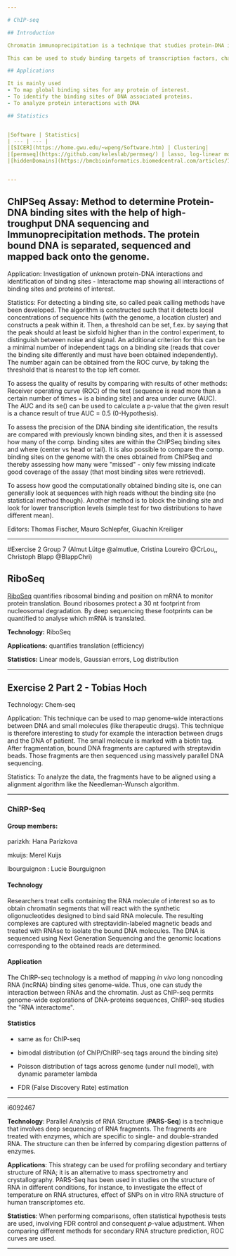 ```yaml
---

# ChIP-seq

## Introduction

Chromatin immunoprecipitation is a technique that studies protein-DNA interaction. Proteins are cross-linked to the DNA sequences they are bound to and the DNA is then fragmented. Antibodies are used to pull down the protein that bring down the sequences cross-linked with it. The cross-link is digested and the DNA fragments associated with the protein of interest are sequenced. 

This can be used to study binding targets of transcription factors, changes in binding patterns upon mutations in the protein of interest, etc.

## Applications

It is mainly used 
- To map global binding sites for any protein of interest.
- To identify the binding sites of DNA associated proteins.
- To analyze protein interactions with DNA

## Statistics


|Software | Statistics|
| --- | --- |
|[SICER](https://home.gwu.edu/~wpeng/Software.htm) | Clustering|
|[permseq](https://github.com/keleslab/permseq/) | lasso, log-linear model, Dirichlet-multinomial regression model|
|[hiddenDomains](https://bmcbioinformatics.biomedcentral.com/articles/10.1186/s12859-016-0991-z) | HMM, Gaussian|


---
```


## ChIPSeq Assay: Method to determine Protein-DNA binding sites with the help of high-troughput DNA sequencing and Immunoprecipitation methods. The protein bound DNA is separated, sequenced and mapped back onto the genome.

Application: Investigation of unknown protein-DNA interactions and identification of binding sites - Interactome map showing all interactions of binding sites and proteins of interest.

Statistics: 
For detecting a binding site, so called peak calling methods have been developed. The algorithm is constructed such that it detects local concentrations of sequence hits (with the genome, a location cluster) and constructs a peak within it. Then, a threshold can be set, f.ex. by saying that the peak should at least be sixfold higher than in the control experiment, to distinguish between noise and signal. An additional criterion for this can be a minimal number of independent tags on a binding site (reads that cover the binding site differently and must have been obtained independently). The number again can be obtained from the ROC curve, by taking the threshold that is nearest to the top left corner.

To assess the quality of results by comparing with results of other methods: Receiver operating curve (ROC) of the test (sequence is read more than a certain number of times = is a binding site) and area under curve (AUC). The AUC and its se() can be used to calculate a p-value that the given result is a chance result of true AUC = 0.5 (0-Hypothesis).

To assess the precision of the DNA binding site identification, the results are compared with previously known binding sites, and then it is assessed how many of the comp. binding sites are within the ChIPSeq binding sites and where (center vs head or tail). It is also possible to compare the comp. binding sites on the genome with the ones obtained from ChIPSeq and thereby assessing how many were "missed" - only few missing indicate good coverage of the assay (that most binding sites were retrieved).

To assess how good the computationally obtained binding site is, one can generally look at sequences with high reads without the binding site (no statistical method though). Another method is to block the binding site and look for lower transcription levels (simple test for two distributions to have different mean).

Editors: Thomas Fischer, Mauro Schlepfer, Giuachin Kreiliger


---


#Exercise 2 Group 7 
(Almut Lütge @almutlue, Cristina Loureiro @CrLou,, Christoph Blapp @BlappChri)  

## RiboSeq
[RiboSeq](http://science.sciencemag.org/content/324/5924/218) quantifies ribosomal binding and position on mRNA to monitor protein translation. Bound ribosomes protect a 30 nt footprint from nucleosomal degradation. By deep sequencing these footprints can be quantified to analyse which mRNA is translated.

**Technology:** RiboSeq

**Applications:** quantifies translation (efficiency)

**Statistics:** Linear models, Gaussian errors, Log distribution

---

## Exercise 2 Part 2 - Tobias Hoch
Technology: Chem-seq

Application: This technique can be used to map genome-wide interactions between DNA and small molecules (like therapeutic drugs). This technique is therefore interesting to study for example the interaction between drugs and the DNA of patient. The small molecule is marked with a biotin tag. After fragmentation, bound DNA fragments are captured with streptavidin beads. Those fragments are then sequenced using massively parallel DNA sequencing.

Statistics: To analyze the data, the fragments have to be aligned using a alignment algorithm like the Needleman-Wunsch algorithm. 

---

### ChiRP-Seq
#### Group members: 
parizkh: Hana Parizkova

mkuijs: Merel Kuijs

lbourguignon : Lucie Bourguignon

#### Technology

Researchers treat cells containing the RNA molecule of interest so as to obtain chromatin segments that will react with the synthetic oligonucleotides designed to bind said RNA molecule. The resulting complexes are captured with streptavidin-labeled magnetic beads and treated with RNAse to isolate the bound DNA molecules. The DNA is sequenced using Next Generation Sequencing and the genomic locations corresponding to the obtained reads are determined.  

#### **Application**

The ChIRP-seq technology is a method of mapping _in vivo_ long noncoding RNA (lncRNA) binding sites genome-wide. Thus, one can study the interaction between RNAs and the chromatin. Just as ChIP-seq permits genome-wide explorations of DNA-proteins sequences, ChIRP-seq studies the "RNA interactome".

#### Statistics
- same as for ChIP-seq

- bimodal distribution (of ChIP/ChIRP-seq tags around the binding site)

- Poisson distribution of tags across genome (under null model), with dynamic parameter lambda

- FDR (False Discovery Rate) estimation

---

i6092467

**Technology**: Parallel Analysis of RNA Structure (**PARS-Seq**) is a technique that involves deep sequencing of RNA fragments. The fragments are treated with enzymes, which are specific to single- and double-stranded RNA. The structure can then be inferred by comparing digestion patterns of enzymes.

**Applications**: This strategy can be used for profiling secondary and tertiary structure of RNA; it is an alternative to mass spectrometry and crystallography. PARS-Seq has been used in studies on the structure of RNA in different conditions, for instance, to investigate the effect of temperature on RNA structures, effect of SNPs on in vitro RNA structure of human transcriptomes etc.

**Statistics**: When performing comparisons, often statistical hypothesis tests are used, involving FDR control and consequent *p*-value adjustment. When comparing different methods for secondary RNA structure prediction, ROC curves are used.

---

